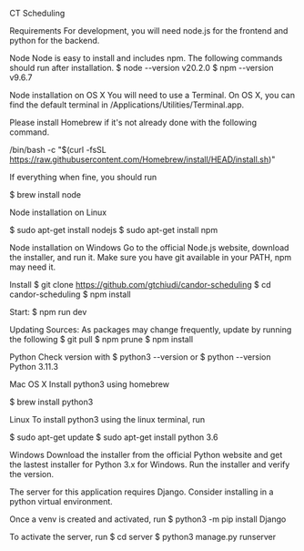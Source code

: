 CT Scheduling

Requirements
For development, you will need node.js for the frontend and python for the backend.

Node
Node is easy to install and includes npm. The following commands should run after installation.
$ node --version
v20.2.0
$ npm --version
v9.6.7

Node installation on OS X
You will need to use a Terminal. On OS X, you can find the default terminal in /Applications/Utilities/Terminal.app.

Please install Homebrew if it's not already done with the following command.

/bin/bash -c "$(curl -fsSL https://raw.githubusercontent.com/Homebrew/install/HEAD/install.sh)"

If everything when fine, you should run

$ brew install node

Node installation on Linux

$ sudo apt-get install nodejs
$ sudo apt-get install npm

Node installation on Windows
Go to the official Node.js website, download the installer, and run it. Make sure you have git available in your PATH, npm may need it.

Install
$ git clone https://github.com/gtchiudi/candor-scheduling
$ cd candor-scheduling
$ npm install

Start:
$ npm run dev

Updating Sources:
As packages may change frequently, update by running the following
$ git pull
$ npm prune
$ npm install

Python
Check version with
$ python3 --version or $ python --version
Python 3.11.3

Mac OS X
Install python3 using homebrew

$ brew install python3

Linux
To install python3 using the linux terminal, run

$ sudo apt-get update
$ sudo apt-get install python 3.6

Windows
Download the installer from the official Python website and get the lastest installer for Python 3.x for Windows. Run the installer and verify the version.

The server for this application requires Django. Consider installing in a python virtual environment.

Once a venv is created and activated, run
$ python3 -m pip install Django

To activate the server, run
$ cd server
$ python3 manage.py runserver
